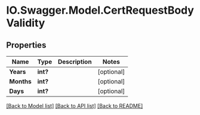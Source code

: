 # IO.Swagger.Model.CertRequestBodyValidity
## Properties

Name | Type | Description | Notes
------------ | ------------- | ------------- | -------------
**Years** | **int?** |  | [optional] 
**Months** | **int?** |  | [optional] 
**Days** | **int?** |  | [optional] 

[[Back to Model list]](../README.md#documentation-for-models) [[Back to API list]](../README.md#documentation-for-api-endpoints) [[Back to README]](../README.md)

